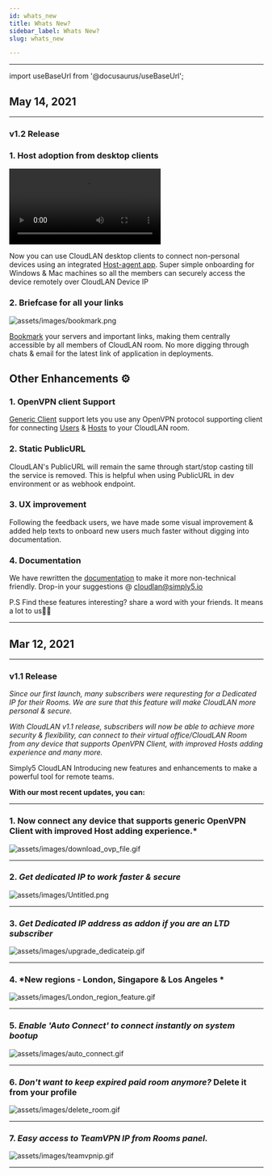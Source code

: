 ```yaml
---
id: whats_new
title: Whats New?
sidebar_label: Whats New?
slug: whats_new

---
```

---

import useBaseUrl from '@docusaurus/useBaseUrl'; 

## **May 14, 2021** 
---
### v1.2 Release

### 1. Host adoption from desktop clients
<div className = "iframe_container">
    <video className="responsive-iframe" src={useBaseUrl("videos/how_to_add_host_and_adopt_windows.mp4")} title="Connecting to room" autoPlay="true" controls ></video>
</div> 

Now you can use CloudLAN desktop clients to connect non-personal devices using an integrated [Host-agent app](./hosts_intro.md). Super simple onboarding for Windows & Mac machines so all the members can securely access the device remotely over CloudLAN Device IP

### 2. Briefcase for all your links

![assets/images/bookmark.png](assets/images/bookmark.png)

[Bookmark](./bookmark.md) your servers and important links, making them centrally accessible by all members of CloudLAN room. No more digging through chats & email for the latest link of application in deployments.

## **Other Enhancements** ⚙ 

### 1. OpenVPN client Support

[Generic Client](../installation_guide/using_openvpn_clients/openvpn_clients.md) support lets you use any OpenVPN protocol supporting client for connecting [Users](../installation_guide/client_apps/generic_client.md) & [Hosts](../installation_guide/cloudlan_hosts/generic_clients.md) to your CloudLAN room.

### 2. Static PublicURL

CloudLAN's PublicURL will remain the same through start/stop casting till the service is removed. This is helpful when using PublicURL in dev environment or as webhook endpoint.


### 3. UX improvement

Following the feedback users, we have made some visual improvement & added help texts to onboard new users much faster without digging into documentation. 

### 4. Documentation

We have rewritten the [documentation](http://wiki.simply5.io) to make it more non-technical friendly. Drop-in your suggestions @ cloudlan@simply5.io

P.S Find these features interesting? share a word with your friends. It means a lot to us🙌🏻

---


## **Mar 12, 2021** 
---
### v1.1 Release

*Since our first launch, many subscribers were requresting for a Dedicated IP for their Rooms. We are sure that this feature will make CloudLAN more personal & secure.*


*With CloudLAN v1.1 release, subscribers will now be able to achieve more security & flexibility, can connect to their virtual office/CloudLAN Room from any device that supports OpenVPN Client, with improved Hosts adding experience and many more.*



Simply5 CloudLAN Introducing new features and enhancements to make a powerful tool for remote teams.


**With our most recent updates, you can:**

----
### 1. Now connect any device that supports generic OpenVPN Client with improved Host adding experience.*

![assets/images/download_ovp_file.gif](assets/images/download_ovp_file.gif)

---
### 2. *Get dedicated IP to work faster & secure*

![assets/images/Untitled.png](assets/images/Untitled.png)

---
### 3. *Get Dedicated IP address as addon if you are an LTD subscriber*

![assets/images/upgrade_dedicateip.gif](assets/images/upgrade_dedicateip.gif)

---

### 4. *New regions - London, Singapore & Los Angeles *

![assets/images/London_region_feature.gif](assets/images/London_region_feature.gif)

---
### 5. *Enable 'Auto Connect' to connect instantly on system bootup*

![assets/images/auto_connect.gif](assets/images/auto_connect.gif)

---

### 6. *Don't want to keep expired paid room anymore?* Delete it from your profile

![assets/images/delete_room.gif](assets/images/delete_room.gif)

---
### 7. *Easy access to TeamVPN IP from Rooms panel.*

![assets/images/teamvpnip.gif](assets/images/teamvpnip.gif)

---


